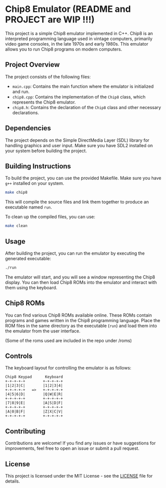 # Chip8 Emulator (README and PROJECT are WIP !!!)

This project is a simple Chip8 emulator implemented in C++. Chip8 is an interpreted programming language used in vintage computers, primarily video game consoles, in the late 1970s and early 1980s. This emulator allows you to run Chip8 programs on modern computers.

## Project Overview

The project consists of the following files:

- `main.cpp`: Contains the main function where the emulator is initialized and run.
- `chip8.cpp`: Contains the implementation of the `Chip8` class, which represents the Chip8 emulator.
- `chip8.h`: Contains the declaration of the `Chip8` class and other necessary declarations.

## Dependencies

The project depends on the Simple DirectMedia Layer (SDL) library for handling graphics and user input. Make sure you have SDL2 installed on your system before building the project.

## Building Instructions

To build the project, you can use the provided Makefile. Make sure you have `g++` installed on your system.

```bash
make chip8
```

This will compile the source files and link them together to produce an executable named `run`.

To clean up the compiled files, you can use:

```bash
make clean
```

## Usage

After building the project, you can run the emulator by executing the generated executable:

```bash
./run
```

The emulator will start, and you will see a window representing the Chip8 display. You can then load Chip8 ROMs into the emulator and interact with them using the keyboard.

## Chip8 ROMs

You can find various Chip8 ROMs available online. These ROMs contain programs and games written in the Chip8 programming language. Place the ROM files in the same directory as the executable (`run`) and load them into the emulator from the user interface.

(Some of the roms used are included in the repo under /roms)

## Controls

The keyboard layout for controlling the emulator is as follows:

```
Chip8 Keypad      Keyboard
+-+-+-+-+        +-+-+-+-+
|1|2|3|C|        |1|2|3|4|
+-+-+-+-+   =>   +-+-+-+-+
|4|5|6|D|        |Q|W|E|R|
+-+-+-+-+        +-+-+-+-+
|7|8|9|E|        |A|S|D|F|
+-+-+-+-+        +-+-+-+-+
|A|0|B|F|        |Z|X|C|V|
+-+-+-+-+        +-+-+-+-+
```

## Contributing

Contributions are welcome! If you find any issues or have suggestions for improvements, feel free to open an issue or submit a pull request.

## License

This project is licensed under the MIT License - see the [LICENSE](LICENSE) file for details.
